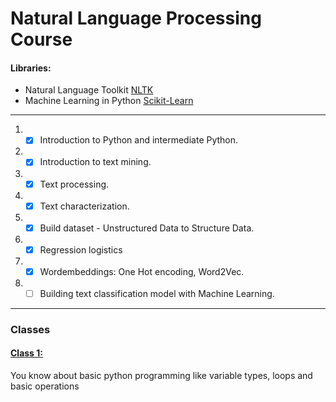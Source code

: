 # **Natural Language Processing Course**

#### **Libraries:**
* Natural Language Toolkit [NLTK](https://www.nltk.org/)
* Machine Learning in Python [Scikit-Learn](https://scikit-learn.org/stable/)
---
1. - [x] Introduction to Python and intermediate Python.
2. - [x] Introduction to text mining.
3. - [x] Text processing.
4. - [x] Text characterization.
5. - [x] Build dataset - Unstructured Data to Structure Data.
6. - [x] Regression logistics
7. - [x] Wordembeddings: One Hot encoding, Word2Vec.
8. - [ ] Building text classification model with Machine Learning.
---
### Classes

#### <a href="/Class 1/">Class 1:</a>  
<p>You know about basic python programming like variable types, loops and basic operations</p>
